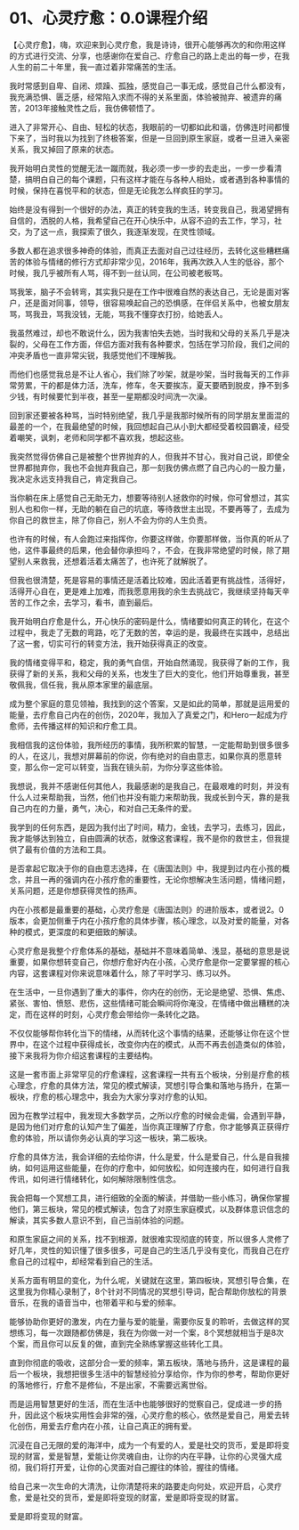 # 01、心灵疗愈：0.0课程介绍

【心灵疗愈】，嗨，欢迎来到心灵疗愈，我是诗诗，很开心能够再次的和你用这样的方式进行交流、分享，也感谢你在爱自己、疗愈自己的路上走出的每一步，在我人生的前二十年里，我一直过着非常痛苦的生活。

我时常感到自卑、自闭、烦躁、孤独，感觉自己一事无成，感觉自己什么都没有，我充满恐惧、匮乏感，经常陷入求而不得的关系里面，体验被抛弃、被遗弃的痛苦，2013年接触灵性之后，我仿佛顿悟了。

进入了非常开心、自由、轻松的状态，我眼前的一切都如此和谐，仿佛连时间都慢下来了，当时我以为找到了终极答案，但是一旦回到原生家庭，或者一旦进入亲密关系，我又掉回了原来的状态。

我开始明白灵性的觉醒无法一蹴而就，我必须一步一步的去走出，一步一步看清楚，搞明白自己的每个课题，只有这样才能在与各种人相处，或者遇到各种事情的时候，保持在喜悦平和的状态，但是无论我怎么样疯狂的学习。

始终是没有得到一个很好的办法，真正的转变我的生活，转变我自己，我渴望拥有自信的，洒脱的人格，我希望自己在开心快乐中，从容不迫的去工作，学习，社交，为了这一点，我探索了很久，我逐渐发现，在灵性领域。

多数人都在追求很多神奇的体验，而真正去面对自己过往经历，去转化这些糟糕痛苦的体验与情绪的修行方式却非常少见，2016年，我再次跌入人生的低谷，那个时候，我几乎被所有人骂，得不到一丝认同，在公司被老板骂。

骂我笨，脑子不会转弯，其实我只是在工作中很难自然的表达自己，无论是面对客户，还是面对同事，领导，很容易唤起自己的恐惧感，在伴侣关系中，也被女朋友骂，骂我丑，骂我没钱，无能，骂我不懂穿衣打扮，给她丢人。

我虽然难过，却也不敢说什么，因为我害怕失去她，当时我和父母的关系几乎是决裂的，父母在工作方面，伴侣方面对我有各种要求，包括在学习阶段，我们之间的冲突矛盾也一直非常尖锐，我感觉他们不理解我。

而他们也感觉我总是不让人省心，我们除了吵架，就是吵架，当时我每天的工作非常劳累，干的都是体力活，洗车，修车，冬天要挨冻，夏天要晒到脱皮，挣不到多少钱，有时候要忙到半夜，甚至一星期都没时间洗一次澡。

回到家还要被各种骂，当时特别绝望，我几乎是我那时候所有的同学朋友里面混的最差的一个，在我最绝望的时候，我回想起自己从小到大都经受着校园霸凌，经受着嘲笑，讽刺，老师和同学都不喜欢我，想起这些。

我突然觉得仿佛自己是被整个世界抛弃的人，但我并不甘心，我对自己说，即使全世界都抛弃你，我也不会抛弃我自己，那一刻我仿佛点燃了自己内心的一股力量，我决定永远支持我自己，肯定我自己。

当你躺在床上感觉自己无助无力，想要等待别人拯救你的时候，你可曾想过，其实别人也和你一样，无助的躺在自己的坑底，等待救世主出现，不要再等了，去成为你自己的救世主，除了你自己，别人不会为你的人生负责。

也许有的时候，有人会跑过来指挥你，你要这样做，你要那样做，当你真的听从了他，这件事最终的后果，他会替你承担吗？，不会，在我非常绝望的时候，除了期望别人来救我，还想着活着太痛苦了，也许死了就解脱了。

但我也很清楚，死是容易的事情还是活着比较难，因此活着更有挑战性，活得好，活得开心自在，更是难上加难，而我愿意用我的余生去挑战它，我继续坚持每天辛苦的工作之余，去学习，看书，直到最后。

我开始明白疗愈是什么，开心快乐的密码是什么，情绪要如何真正的转化，在这个过程中，我走了无数的弯路，吃了无数的苦，幸运的是，我最终在实践中，总结出了这一套，切实可行的转变方法，我开始获得真正的改变。

我的情绪变得平和，稳定，我的勇气自信，开始自然涌现，我获得了新的工作，我获得了新的关系，我和父母的关系，也发生了巨大的变化，他们开始尊重我，甚至敬佩我，信任我，我从原本家里的最底层。

成为整个家庭的意见领袖，我找到的这个答案，又是如此的简单，那就是运用爱的能量，去疗愈自己内在的创伤，2020年，我加入了真爱之门，和Hero一起成为疗愈师，去传播这样的知识和疗愈工具。

我相信我的这份体验，我所经历的事情，我所积累的智慧，一定能帮助到很多很多的人，在这儿，我想对屏幕前的你说，你有绝对的自由意志，如果你真的愿意转变，那么你一定可以转变，当我在镜头前，为你分享这些体验。

我想说，我并不感谢任何其他人，我最感谢的是我自己，在最艰难的时刻，并没有什么人过来帮助我，当然，他们也并没有能力来帮助我，我成长到今天，靠的是我自己内在的力量，勇气，决心，和对自己无条件的爱。

我学到的任何东西，是因为我付出了时间，精力，金钱，去学习，去练习，因此，我才能够达到独立，自由圆满的状态，就像这套课程，我不是你的救世主，但我提供了最有价值的方法和工具。

是否拿起它取决于你的自由意志选择，在《唐国法则》中，我提到过内在小孩的概念，并且一再的强调内在小孩疗愈的重要性，无论你想解决生活问题，情绪问题，关系问题，还是你想获得灵性的扬声。

内在小孩都是最重要的基础，心灵疗愈是《唐国法则》的进阶版本，或者说2。0版本，会更加侧重于内在小孩疗愈的具体步骤，核心理念，以及对爱的能量，对各种的模式，更深度的和更细致的解读。

心灵疗愈是我整个疗愈体系的基础，基础并不意味着简单、浅显，基础的意思是说重要，如果你想转变自己，你想疗愈好内在小孩，心灵疗愈是你一定要掌握的核心内容，这套课程对你来说意味着什么，除了平时学习、练习以外。

在生活中，一旦你遇到了重大的事件，你内在的创伤，无论是绝望、恐惧、焦虑、紧张、害怕、愤怒、悲伤，这些情绪可能会瞬间将你淹没，在情绪中做出糟糕的决定，而在这样的时刻，心灵疗愈会带给你一条转化之路。

不仅仅能够帮你转化当下的情绪，从而转化这个事情的结果，还能够让你在这个世界中，在这个过程中获得成长，改变你内在的模式，从而不再去创造类似的体验，接下来我将为你介绍这套课程的主要结构。

这是一套市面上非常罕见的疗愈课程，这套课程一共有五个板块，分别是疗愈的核心理念，疗愈的具体方法，常见的模式解读，冥想引导合集和落地与扬升，在第一板块，疗愈的核心理念中，我会为大家分享对疗愈的认知。

因为在教学过程中，我发现大多数学员，之所以疗愈的时候会走偏，会遇到平静，是因为他们对疗愈的认知产生了偏差，当你真正理解了疗愈，你才能够真正获得疗愈的体验，所以请你务必认真的学习这一板块，第二板块。

疗愈的具体方法，我会详细的去给你讲，什么是爱，什么是爱自己，什么是自我接纳，如何运用这些能量，在你的疗愈中，如何放松，如何连接内在，如何进行自我传讯，如何进行情绪转化，如何解除限制性信念。

我会把每一个冥想工具，进行细致的全面的解读，并借助一些小练习，确保你掌握他们，第三板块，常见的模式解读，包含了对原生家庭模式，以及群体意识信念的解读，其实多数人意识不到，自己当前体验的问题。

和原生家庭之间的关系，找不到根源，就很难实现彻底的转变，所以很多人灵修了好几年，灵性的知识懂了很多很多，可是自己的生活几乎没有变化，而我自己在疗愈自己的过程中，却经常看到自己的生活。

关系方面有明显的变化，为什么呢，关键就在这里，第四板块，冥想引导合集，在这里我为你精心录制了，8个针对不同情况的冥想引导词，配合帮助你放松的背景音乐，在我的语音当中，也带着平和与爱的频率。

能够协助你更好的激发，内在力量与爱的能量，需要你反复的聆听，去做这样的冥想练习，每一次跟随都仿佛是，我在为你做一对一个案，8个冥想就相当于是8次个案，而且你可以反复的做，直到完全熟练掌握这些转化工具。

直到你彻底的吸收，这部分合一爱的频率，第五板块，落地与扬升，这是课程的最后一个板块，我想把很多生活中的智慧经验分享给你，作为你的参考，帮助你更好的落地修行，疗愈不是修仙，不是出家，不需要远离世俗。

而是运用智慧更好的生活，而在生活中也能够很好的觉察自己，促成进一步的扬升，因此这个板块实用性会非常的强，心灵疗愈的核心，依然是爱自己，用爱去转化创伤，用爱去疗愈内在小孩，让自己真正的拥有爱。

沉浸在自己无限的爱的海洋中，成为一个有爱的人，爱是社交的货币，爱是即将变现的财富，爱是智慧，爱能让你灵魂自由，让你的内在平静，让你的心灵强大成彻，我们将打开爱，让你的心灵面对自己握往的体验，握往的情绪。

给自己来一次生命的大清洗，让你清楚将来的路要走向何处，欢迎开启，心灵疗愈，爱是社交的货币，爱是即将变现的财富，爱是即将变现的财富。

爱是即将变现的财富。